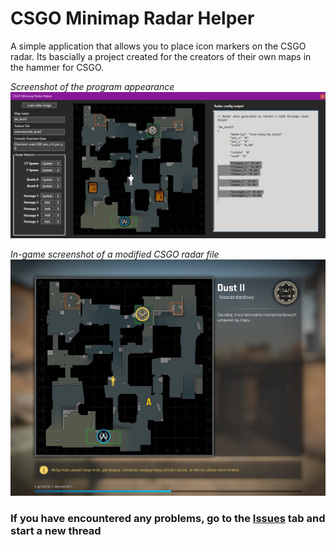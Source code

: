 # CSGO Minimap Radar Helper
A simple application that allows you to place icon markers on the CSGO radar.
Its bascially a project created for the creators of their own maps in the hammer for CSGO.

*Screenshot of the program appearance*<br>
![alt text](https://github.com/KSZLAGK/.net/blob/master/resources/cmrh1.png?raw=true)

*In-game screenshot of a modified CSGO radar file*<br>
![alt text](https://github.com/KSZLAGK/.net/blob/master/resources/cmrh2.png?raw=true)

### If you have encountered any problems, go to the [Issues](https://github.com/KSZLAGK/CSGO-Minimap-Radar-Helper/issues) tab and start a new thread

